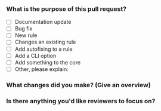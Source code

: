 <!--
    Thank you for contributing!
-->

### What is the purpose of this pull request?

- [ ] Documentation update
- [ ] Bug fix
- [ ] New rule
- [ ] Changes an existing rule
- [ ] Add autofixing to a rule
- [ ] Add a CLI option
- [ ] Add something to the core
- [ ] Other, please explain:

<!--
    If this pull request is addressing an issue, please paste a link to the issue here.
-->

<!--
    Please ensure your pull request is ready:

    - Include tests for this change
    - Update documentation for this change
-->

### What changes did you make? (Give an overview)


### Is there anything you'd like reviewers to focus on?
